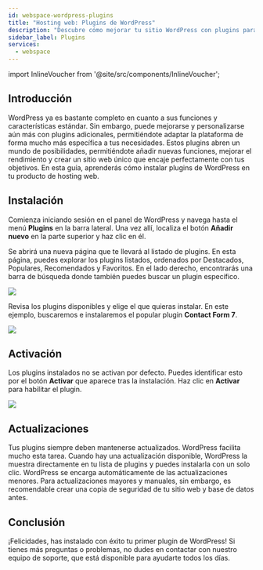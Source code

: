 ```yaml
---
id: webspace-wordpress-plugins
title: "Hosting web: Plugins de WordPress"
description: "Descubre cómo mejorar tu sitio WordPress con plugins para añadir funciones y optimizar el rendimiento → Aprende más ahora"
sidebar_label: Plugins
services:
  - webspace
---
```


import InlineVoucher from '@site/src/components/InlineVoucher';

## Introducción

WordPress ya es bastante completo en cuanto a sus funciones y características estándar. Sin embargo, puede mejorarse y personalizarse aún más con plugins adicionales, permitiéndote adaptar la plataforma de forma mucho más específica a tus necesidades. Estos plugins abren un mundo de posibilidades, permitiéndote añadir nuevas funciones, mejorar el rendimiento y crear un sitio web único que encaje perfectamente con tus objetivos. En esta guía, aprenderás cómo instalar plugins de WordPress en tu producto de hosting web.

<InlineVoucher/>

## Instalación

Comienza iniciando sesión en el panel de WordPress y navega hasta el menú **Plugins** en la barra lateral. Una vez allí, localiza el botón **Añadir nuevo** en la parte superior y haz clic en él.

Se abrirá una nueva página que te llevará al listado de plugins. En esta página, puedes explorar los plugins listados, ordenados por Destacados, Populares, Recomendados y Favoritos. En el lado derecho, encontrarás una barra de búsqueda donde también puedes buscar un plugin específico.

![](https://screensaver01.zap-hosting.com/index.php/s/8yqT94dqFQZGCzp/download)

Revisa los plugins disponibles y elige el que quieras instalar. En este ejemplo, buscaremos e instalaremos el popular plugin **Contact Form 7**.

![](https://screensaver01.zap-hosting.com/index.php/s/s45ag8yptMro4AD/download)

## Activación

Los plugins instalados no se activan por defecto. Puedes identificar esto por el botón **Activar** que aparece tras la instalación. Haz clic en **Activar** para habilitar el plugin.

![](https://screensaver01.zap-hosting.com/index.php/s/fqAdDb5YGWXZ7sB/download)

## Actualizaciones

Tus plugins siempre deben mantenerse actualizados. WordPress facilita mucho esta tarea. Cuando hay una actualización disponible, WordPress la muestra directamente en tu lista de plugins y puedes instalarla con un solo clic. WordPress se encarga automáticamente de las actualizaciones menores. Para actualizaciones mayores y manuales, sin embargo, es recomendable crear una copia de seguridad de tu sitio web y base de datos antes.

## Conclusión

¡Felicidades, has instalado con éxito tu primer plugin de WordPress! Si tienes más preguntas o problemas, no dudes en contactar con nuestro equipo de soporte, que está disponible para ayudarte todos los días.

<InlineVoucher />